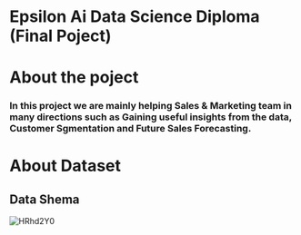# Epsilon Ai Data Science Diploma (Final Poject)
# About the poject
### In this project we are mainly helping Sales & Marketing team in many directions such as Gaining useful insights from the data, Customer Sgmentation and Future Sales  Forecasting.
# About Dataset
## Data Shema
![HRhd2Y0](https://user-images.githubusercontent.com/101987832/224350645-66f36795-73ab-4ebc-bef6-0dece9ec76b3.png)
